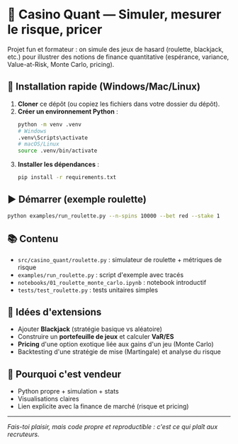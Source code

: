 # 🎲 Casino Quant — Simuler, mesurer le risque, pricer

Projet fun et formateur : on simule des jeux de hasard (roulette, blackjack, etc.) pour illustrer des notions de finance quantitative (espérance, variance, Value-at-Risk, Monte Carlo, pricing).

## 🚀 Installation rapide (Windows/Mac/Linux)

1. **Cloner** ce dépôt (ou copiez les fichiers dans votre dossier du dépôt).
2. **Créer un environnement Python** :
   ```bash
   python -m venv .venv
   # Windows
   .venv\Scripts\activate
   # macOS/Linux
   source .venv/bin/activate
   ```
3. **Installer les dépendances** :
   ```bash
   pip install -r requirements.txt
   ```

## ▶️ Démarrer (exemple roulette)
```bash
python examples/run_roulette.py --n-spins 10000 --bet red --stake 1
```

## 📚 Contenu
- `src/casino_quant/roulette.py` : simulateur de roulette + métriques de risque
- `examples/run_roulette.py` : script d'exemple avec tracés
- `notebooks/01_roulette_monte_carlo.ipynb` : notebook introductif
- `tests/test_roulette.py` : tests unitaires simples

## 🧪 Idées d'extensions
- Ajouter **Blackjack** (stratégie basique vs aléatoire)
- Construire un **portefeuille de jeux** et calculer **VaR/ES**
- **Pricing** d'une option exotique liée aux gains d'un jeu (Monte Carlo)
- Backtesting d'une stratégie de mise (Martingale) et analyse du risque

## 💼 Pourquoi c'est vendeur
- Python propre + simulation + stats
- Visualisations claires
- Lien explicite avec la finance de marché (risque et pricing)

---
*Fais-toi plaisir, mais code propre et reproductible : c'est ce qui plaît aux recruteurs.*
